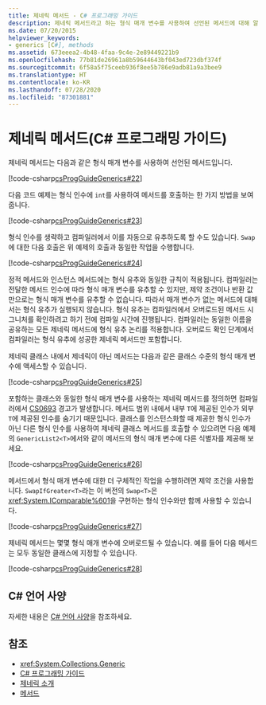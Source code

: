 ```yaml
---
title: 제네릭 메서드 - C# 프로그래밍 가이드
description: 제네릭 메서드라고 하는 형식 매개 변수를 사용하여 선언된 메서드에 대해 알아봅니다. 코드 예제를 살펴보고 사용 가능한 추가 리소스를 확인합니다.
ms.date: 07/20/2015
helpviewer_keywords:
- generics [C#], methods
ms.assetid: 673eeea2-4b48-4faa-9c4e-2e89449221b9
ms.openlocfilehash: 77b81de26961a8b59644643bf043ed723dbf374f
ms.sourcegitcommit: 6f58a5f75ceeb936f8ee5b786e9adb81a9a3bee9
ms.translationtype: HT
ms.contentlocale: ko-KR
ms.lasthandoff: 07/28/2020
ms.locfileid: "87301881"
---
```

# <a name="generic-methods-c-programming-guide"></a>제네릭 메서드(C# 프로그래밍 가이드)
제네릭 메서드는 다음과 같은 형식 매개 변수를 사용하여 선언된 메서드입니다.  
  
 [!code-csharp[csProgGuideGenerics#22](~/samples/snippets/csharp/VS_Snippets_VBCSharp/csProgGuideGenerics/CS/Generics.cs#22)]  
  
 다음 코드 예제는 형식 인수에 `int`를 사용하여 메서드를 호출하는 한 가지 방법을 보여 줍니다.  
  
 [!code-csharp[csProgGuideGenerics#23](~/samples/snippets/csharp/VS_Snippets_VBCSharp/csProgGuideGenerics/CS/Generics.cs#23)]  
  
 형식 인수를 생략하고 컴파일러에서 이를 자동으로 유추하도록 할 수도 있습니다. `Swap`에 대한 다음 호출은 위 예제의 호출과 동일한 작업을 수행합니다.  
  
 [!code-csharp[csProgGuideGenerics#24](~/samples/snippets/csharp/VS_Snippets_VBCSharp/csProgGuideGenerics/CS/Generics.cs#24)]  
  
 정적 메서드와 인스턴스 메서드에는 형식 유추와 동일한 규칙이 적용됩니다. 컴파일러는 전달한 메서드 인수에 따라 형식 매개 변수를 유추할 수 있지만, 제약 조건이나 반환 값만으로는 형식 매개 변수를 유추할 수 없습니다. 따라서 매개 변수가 없는 메서드에 대해서는 형식 유추가 실행되지 않습니다. 형식 유추는 컴파일러에서 오버로드된 메서드 시그니처를 확인하려고 하기 전에 컴파일 시간에 진행됩니다. 컴파일러는 동일한 이름을 공유하는 모든 제네릭 메서드에 형식 유추 논리를 적용합니다. 오버로드 확인 단계에서 컴파일러는 형식 유추에 성공한 제네릭 메서드만 포함합니다.  
  
 제네릭 클래스 내에서 제네릭이 아닌 메서드는 다음과 같은 클래스 수준의 형식 매개 변수에 액세스할 수 있습니다.  
  
 [!code-csharp[csProgGuideGenerics#25](~/samples/snippets/csharp/VS_Snippets_VBCSharp/csProgGuideGenerics/CS/Generics.cs#25)]  
  
 포함하는 클래스와 동일한 형식 매개 변수를 사용하는 제네릭 메서드를 정의하면 컴파일러에서 [CS0693](../../misc/cs0693.md) 경고가 발생합니다. 메서드 범위 내에서 내부 `T`에 제공된 인수가 외부 `T`에 제공된 인수를 숨기기 때문입니다. 클래스를 인스턴스화할 때 제공한 형식 인수가 아닌 다른 형식 인수를 사용하여 제네릭 클래스 메서드를 호출할 수 있으려면 다음 예제의 `GenericList2<T>`에서와 같이 메서드의 형식 매개 변수에 다른 식별자를 제공해 보세요.  
  
 [!code-csharp[csProgGuideGenerics#26](~/samples/snippets/csharp/VS_Snippets_VBCSharp/csProgGuideGenerics/CS/Generics.cs#26)]  
  
 메서드에서 형식 매개 변수에 대한 더 구체적인 작업을 수행하려면 제약 조건을 사용합니다. `SwapIfGreater<T>`라는 이 버전의 `Swap<T>`은 <xref:System.IComparable%601>을 구현하는 형식 인수와만 함께 사용할 수 있습니다.  
  
 [!code-csharp[csProgGuideGenerics#27](~/samples/snippets/csharp/VS_Snippets_VBCSharp/csProgGuideGenerics/CS/Generics.cs#27)]  
  
 제네릭 메서드는 몇몇 형식 매개 변수에 오버로드될 수 있습니다. 예를 들어 다음 메서드는 모두 동일한 클래스에 지정할 수 있습니다.  
  
 [!code-csharp[csProgGuideGenerics#28](~/samples/snippets/csharp/VS_Snippets_VBCSharp/csProgGuideGenerics/CS/Generics.cs#28)]  
  
## <a name="c-language-specification"></a>C# 언어 사양  
 자세한 내용은 [C# 언어 사양](~/_csharplang/spec/classes.md#methods)을 참조하세요.  
  
## <a name="see-also"></a>참조

- <xref:System.Collections.Generic>
- [C# 프로그래밍 가이드](../index.md)
- [제네릭 소개](./index.md)
- [메서드](../classes-and-structs/methods.md)
